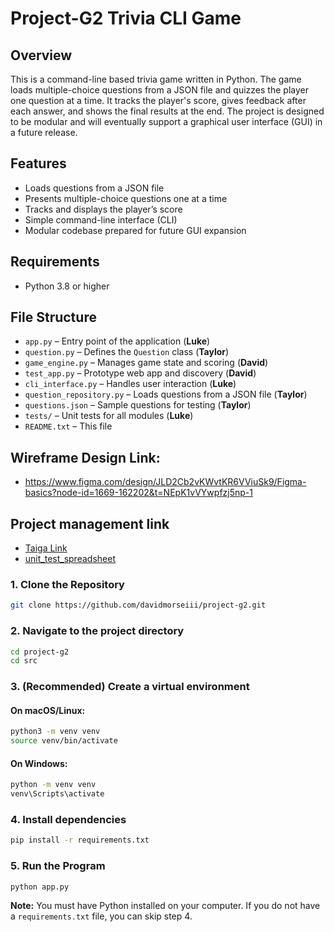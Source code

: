 # Project-G2 Trivia CLI Game

## Overview
This is a command-line based trivia game written in Python. The game loads multiple-choice questions from a JSON file and quizzes the player one question at a time. It tracks the player's score, gives feedback after each answer, and shows the final results at the end. The project is designed to be modular and will eventually support a graphical user interface (GUI) in a future release.

## Features
- Loads questions from a JSON file
- Presents multiple-choice questions one at a time
- Tracks and displays the player’s score
- Simple command-line interface (CLI)
- Modular codebase prepared for future GUI expansion

## Requirements
- Python 3.8 or higher

## File Structure
- `app.py` – Entry point of the application (**Luke**)
- `question.py` – Defines the `Question` class (**Taylor**)
- `game_engine.py` – Manages game state and scoring (**David**)
- `test_app.py` – Prototype web app and discovery (**David**)
- `cli_interface.py` – Handles user interaction (**Luke**)
- `question_repository.py` – Loads questions from a JSON file (**Taylor**)
- `questions.json` – Sample questions for testing (**Taylor**)
- `tests/` – Unit tests for all modules (**Luke**)
- `README.txt` – This file

## Wireframe Design Link:
- https://www.figma.com/design/JLD2Cb2vKWvtKR6VViuSk9/Figma-basics?node-id=1669-162202&t=NEpK1vVYwpfzj5np-1

## Project management link
- [Taiga Link](https://taiga.luke-merrill.com/project/project-g2/backlog)
- [unit_test_spreadsheet](https://docs.google.com/spreadsheets/d/1E8BiflJdZtr32lMwURZAU-tqDZDZ60ykgGHYlUxTroA/edit?gid=0#gid=0)

### 1. Clone the Repository
```bash
git clone https://github.com/davidmorseiii/project-g2.git
```

### 2. Navigate to the project directory
```bash
cd project-g2
cd src
```

### 3. (Recommended) Create a virtual environment

#### On macOS/Linux:
```bash
python3 -m venv venv
source venv/bin/activate
```

#### On Windows:
```cmd
python -m venv venv
venv\Scripts\activate
```

### 4. Install dependencies
```bash
pip install -r requirements.txt
```

### 5. Run the Program
```bash
python app.py
```

**Note:** You must have Python installed on your computer. If you do not have a `requirements.txt` file, you can skip step 4.


